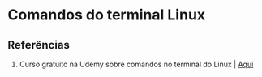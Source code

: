 # Comandos do terminal Linux


## Referências
1. Curso gratuito na Udemy sobre comandos no terminal do Linux | [Aqui](https://www.udemy.com/terminal-de-comandos-linux/)

